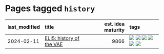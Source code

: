 # Pages tagged `history`

|last_modified|title|est. idea maturity|tags
|:---|:---|---:|:---|
|2024-02-11|[ELI5: history of the VAE](../ufldl_history.md)|9866|[![](https://img.shields.io/badge/tag-education-1ee399)](../tags/education.md) [![](https://img.shields.io/badge/tag-feature_learning-b61d4d)](../tags/feature_learning.md) [![](https://img.shields.io/badge/tag-history-b4bfb)](../tags/history.md) [![](https://img.shields.io/badge/tag-history_of_science-1fc7b)](../tags/history_of_science.md) [![](https://img.shields.io/badge/tag-publication-394ee4)](../tags/publication.md) [![](https://img.shields.io/badge/tag-vae-17673)](../tags/vae.md)|